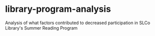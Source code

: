 # library-program-analysis
Analysis of what factors contributed to decreased participation in SLCo Library's Summer Reading Program
